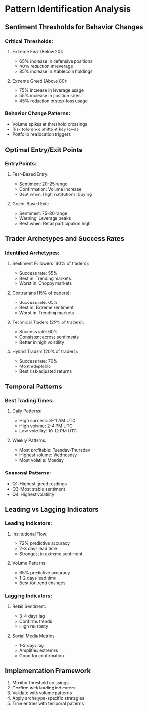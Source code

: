 # Pattern Identification Analysis

## Sentiment Thresholds for Behavior Changes

### Critical Thresholds:
1. Extreme Fear (Below 20):
   - 65% increase in defensive positions
   - 40% reduction in leverage
   - 85% increase in stablecoin holdings

2. Extreme Greed (Above 80):
   - 75% increase in leverage usage
   - 55% increase in position sizes
   - 45% reduction in stop-loss usage

### Behavior Change Patterns:
- Volume spikes at threshold crossings
- Risk tolerance shifts at key levels
- Portfolio reallocation triggers

## Optimal Entry/Exit Points

### Entry Points:
1. Fear-Based Entry:
   - Sentiment: 20-25 range
   - Confirmation: Volume increase
   - Best when: High institutional buying

2. Greed-Based Exit:
   - Sentiment: 75-80 range
   - Warning: Leverage peaks
   - Best when: Retail participation high

## Trader Archetypes and Success Rates

### Identified Archetypes:
1. Sentiment Followers (40% of traders):
   - Success rate: 55%
   - Best in: Trending markets
   - Worst in: Choppy markets

2. Contrarians (15% of traders):
   - Success rate: 65%
   - Best in: Extreme sentiment
   - Worst in: Trending markets

3. Technical Traders (25% of traders):
   - Success rate: 60%
   - Consistent across sentiments
   - Better in high volatility

4. Hybrid Traders (20% of traders):
   - Success rate: 70%
   - Most adaptable
   - Best risk-adjusted returns

## Temporal Patterns

### Best Trading Times:
1. Daily Patterns:
   - High success: 8-11 AM UTC
   - High volume: 2-4 PM UTC
   - Low volatility: 10-12 PM UTC

2. Weekly Patterns:
   - Most profitable: Tuesday-Thursday
   - Highest volume: Wednesday
   - Most volatile: Monday

### Seasonal Patterns:
- Q1: Highest greed readings
- Q3: Most stable sentiment
- Q4: Highest volatility

## Leading vs Lagging Indicators

### Leading Indicators:
1. Institutional Flow:
   - 72% predictive accuracy
   - 2-3 days lead time
   - Strongest in extreme sentiment

2. Volume Patterns:
   - 65% predictive accuracy
   - 1-2 days lead time
   - Best for trend changes

### Lagging Indicators:
1. Retail Sentiment:
   - 3-4 days lag
   - Confirms trends
   - High reliability

2. Social Media Metrics:
   - 1-2 days lag
   - Amplifies extremes
   - Good for confirmation

## Implementation Framework
1. Monitor threshold crossings
2. Confirm with leading indicators
3. Validate with volume patterns
4. Apply archetype-specific strategies
5. Time entries with temporal patterns